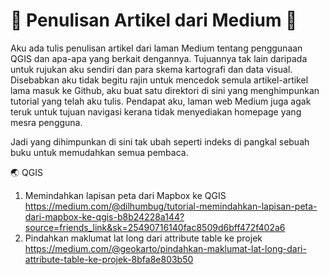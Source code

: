 # 📖 Penulisan Artikel dari Medium 📖
Aku ada tulis penulisan artikel dari laman Medium tentang penggunaan QGIS dan apa-apa yang berkait dengannya. Tujuannya tak lain daripada untuk rujukan aku sendiri dan para skema kartografi dan data visual. Disebabkan aku tidak 
begitu rajin untuk mencedok semula artikel-artikel lama masuk ke Github, aku buat satu direktori di sini yang menghimpunkan tutorial yang telah aku tulis. Pendapat aku, laman web Medium juga agak teruk untuk tujuan navigasi
kerana tidak menyediakan homepage yang mesra pengguna. 

Jadi yang dihimpunkan di sini tak ubah seperti indeks di pangkal sebuah buku untuk memudahkan semua pembaca.

🌏 QGIS
1. Memindahkan lapisan peta dari Mapbox ke QGIS
   https://medium.com/@dilhumbug/tutorial-memindahkan-lapisan-peta-dari-mapbox-ke-qgis-b8b24228a144?source=friends_link&sk=25490716140fac8509d6bff472f402a6
2. Pindahkan maklumat lat long dari attribute table ke projek
   https://medium.com/@geokarto/pindahkan-maklumat-lat-long-dari-attribute-table-ke-projek-8bfa8e803b50
